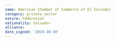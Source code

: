 ```yaml
---
name: American Chamber of Commerce of El Salvador
category: private_sector
nature: Fédération
nationality: Salvador
alliance: 
date_signed: '2019-10-10'
---
```

    